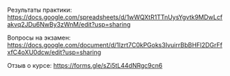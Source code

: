 Результаты практики: https://docs.google.com/spreadsheets/d/1wWQXtR1TTnUysYgvtk9MDwLcfakvq2JDu6NwBy3zWnM/edit?usp=sharing

Вопросы на экзамен: https://docs.google.com/document/d/1lzrt7C0kPGoks3IvuirrBbBHFl2DGrFfxfC4oXU0dcw/edit?usp=sharing

Отзыв о курсе: https://forms.gle/sZi5tL44dNRgc9cn6



